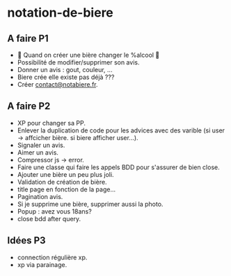 # notation-de-biere

## A faire P1
- 🛑 Quand on créer une bière changer le %alcool 🛑
- Possibilité de modifier/supprimer son avis.
- Donner un avis : gout, couleur, ...
- Biere crée elle existe pas déjà ???
- Créer contact@notabiere.fr.

## A faire P2
- XP pour changer sa PP.
- Enlever la duplication de code pour les advices avec des varible (si user -> affcicher bière. si biere afficher user...).
- Signaler un avis.
- Aimer un avis.
- Compressor js -> error.
- Faire une classe qui faire les appels BDD pour s'assurer de bien close.
- Ajouter une bière un peu plus joli.
- Validation de création de bière.
- title page en fonction de la page...
- Pagination avis.
- Si je supprime une bière, supprimer aussi la photo.
- Popup : avez vous 18ans?
- close bdd after query.

## Idées P3
- connection régulière xp.
- xp via parainage.
